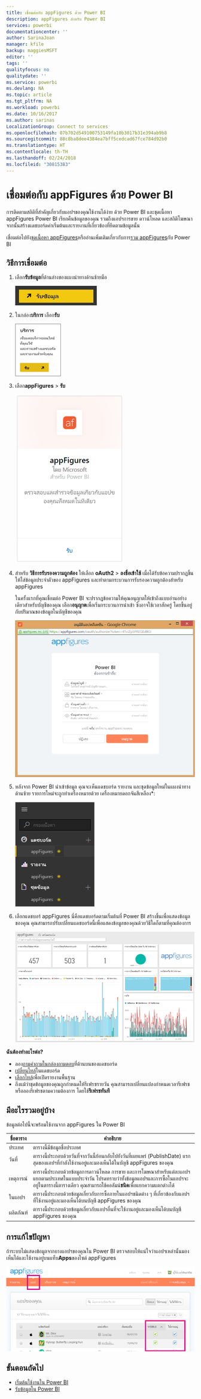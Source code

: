 ```yaml
---
title: เชื่อมต่อกับ appFigures ด้วย Power BI
description: appFigures สำหรับ Power BI
services: powerbi
documentationcenter: ''
author: SarinaJoan
manager: kfile
backup: maggiesMSFT
editor: ''
tags: ''
qualityfocus: no
qualitydate: ''
ms.service: powerbi
ms.devlang: NA
ms.topic: article
ms.tgt_pltfrm: NA
ms.workload: powerbi
ms.date: 10/16/2017
ms.author: sarinas
LocalizationGroup: Connect to services
ms.openlocfilehash: 07b702d549100753149fa10b3017b31e394ab9b8
ms.sourcegitcommit: 88c8ba8dee4384ea7bff5cedcad67fce784d92b0
ms.translationtype: HT
ms.contentlocale: th-TH
ms.lasthandoff: 02/24/2018
ms.locfileid: "30815383"
---
```

# <a name="connect-to-appfigures-with-power-bi"></a>เชื่อมต่อกับ appFigures ด้วย Power BI
การติดตามสถิติที่สำคัญเกี่ยวกับแอปฯของคุณใช้งานได้ง่าย ด้วย Power BI และชุดเนื้อหา appFigures Power BI เรียกคืนข้อมูลของคุณ รวมถึงแอปฯการขาย ดาวน์โหลด และสถิติโฆษณา จากนั้นสร้างแดชบอร์ดค่าเริ่มต้นและรายงานที่เกี่ยวข้องที่ยึดตามข้อมูลนั้น

เชื่อมต่อไปยัง[ชุดเนื้อหา appFigures](https://app.powerbi.com/getdata/services/appfigures)หรืออ่านเพิ่มเติมเกี่ยวกับการ[รวม appFigures](https://powerbi.microsoft.com/integrations/appfigures)กับ Power BI

## <a name="how-to-connect"></a>วิธีการเชื่อมต่อ
1. เลือก**รับข้อมูล**ที่ด้านล่างของแผงนำทางด้านซ้ายมือ
   
   ![](media/service-connect-to-appfigures/pbi_getdata.png)
2. ในกล่อง**บริการ** เลือก**รับ**
   
   ![](media/service-connect-to-appfigures/pbi_getservices.png)
3. เลือก**appFigures** \> **รับ**
   
   ![](media/service-connect-to-appfigures/appfigures.png)
4. สำหรับ **วิธีการรับรองความถูกต้อง** ให้เลือก **oAuth2** \> **ลงชื่อเข้าใช้** เมื่อได้รับข้อความปรากฏขึ้น ให้ใส่ข้อมูลประจำตัวของ appFigures และทำตามกระบวนการรับรองความถูกต้องสำหรับ appFigures
   
   ในครั้งแรกที่คุณเชื่อมต่อ Power BI จะปรากฏข้อความให้คุณอนุญาตให้เข้าถึงแบบอ่านอย่างเดียวสำหรับบัญชีของคุณ เลือก**อนุญาต**เพื่อเริ่มกระบวนการนำเข้า ซึ่งอาจใช้เวลาสักครู่ โดยขึ้นอยู่กับปริมาณของข้อมูลในบัญชีของคุณ
   
   ![](media/service-connect-to-appfigures/appfiguresdoc_06.png)
5. หลังจาก Power BI นำเข้าข้อมูล คุณจะเห็นแดชบอร์ด รายงาน และชุดข้อมูลใหม่ในแผงนำทางด้านซ้าย รายการใหม่จะถูกทำเครื่องหมายด้วย เครื่องหมายดอกจันสีเหลือง\*:
   
    ![](media/service-connect-to-appfigures/pbi_appfigures3.png)
6. เลือกแดชบอร์ appFigures นี่คือแดชบอร์ดตามเริ่มต้นที่ Power BI สร้างขึ้นเพื่อแสดงข้อมูลของคุณ คุณสามารถปรับเปลี่ยนแดชบอร์ดนี้เพื่อแสดงข้อมูลของคุณด้วยวิธีใดก็ตามที่คุณต้องการ
   
    ![](media/service-connect-to-appfigures/appfiguresdoc_01.png)

**ฉันต้องทำอะไรต่อ?**

* ลอง[ถามคำถามในกล่องถามตอบ](power-bi-q-and-a.md)ที่ด้านบนของแดชบอร์ด
* [เปลี่ยนไทล์](service-dashboard-edit-tile.md)ในแดชบอร์ด
* [เลือกไทล์](service-dashboard-tiles.md)เพื่อเปิดรายงานพื้นฐาน
* ถึงแม้ว่าชุดข้อมูลของคุณถูกกำหนดให้รีเฟรซรายวัน คุณสามารถเปลี่ยนแปลงกำหนดเวลารีเฟรช หรือลองรีเฟรชตามความต้องการ โดยใช้**รีเฟรชทันที**

## <a name="whats-included"></a>มีอะไรรวมอยู่บ้าง
ข้อมูลต่อไปนี้จะพร้อมใช้งานจาก appFigures ใน Power BI

| **ชื่อตาราง** | **คำอธิบาย** |
| --- | --- |
| ประเทศ |ตารางนี้มีข้อมูลชื่อประเทศ |
| วันที่ |ตารางนี้ประกอบด้วยวันที่จากวันนี้ย้อนกลับไปยังวันที่เผยแพร่ (PublishDate) แรกสุดของแอปฯที่กำลังใช้งานอยู่และมองเห็นได้ในบัญชี appFigures ของคุณ |
| เหตุการณ์ |ตารางนี้ประกอบด้วยข้อมูลการดาวน์โหลด การขาย และการโฆษณาสำหรับแต่ละแอปฯแยกตามประเทศในแบบประจำวัน โปรดทราบว่าทั้งข้อมูลแอปฯและการซื้อในแอปฯจะอยู่ในตารางนี้ตารางเดียว คุณสามารถใช้คอลัมน์<strong>ชนิด</strong>เพื่อแยกความแตกต่างได้ |
| ในแอปฯ |ตารางนี้ประกอบด้วยข้อมูลเกี่ยวกับการซื้อภายในแอปฯชนิดต่าง ๆ ที่เกี่ยวข้องกับแอปฯที่ใช้งานอยู่และมองเห็นได้บนบัญชี appFigures ของคุณ |
| ผลิตภัณฑ์ |ตารางนี้ประกอบด้วยข้อมูลเกี่ยวกับแอปฯอื่นที่จะใช้งานอยู่และมองเห็นได้บนบัญชี appFigures ของคุณ |

## <a name="troubleshooting"></a>การแก้ไขปัญหา
ถ้าระบบไม่แสดงข้อมูลจากบางแอปฯของคุณใน Power BI ตรวจสอบให้แน่ใจว่าแอปฯเหล่านั้นมองเห็นได้และใช้งานอยู่บนแท็บ**Apps**ของไซต์ appFigures

![](media/service-connect-to-appfigures/appfiguresdoc_11.png)

## <a name="next-steps"></a>ขั้นตอนถัดไป
* [เริ่มต้นใช้งานใน Power BI](service-get-started.md)
* [รับข้อมูลใน Power BI](service-get-data.md)

